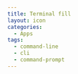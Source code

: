 ```yaml
---
title: Terminal fill
layout: icon
categories:
  - Apps
tags:
  - command-line
  - cli
  - command-prompt
---
```

